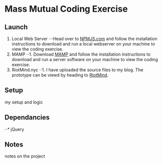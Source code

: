 # Mass Mutual Coding Exercise

## Launch
1. Local Web Server
⋅⋅⋅Head over to [NPMJS.com](https://www.npmjs.com/package/local-web-server) and follow the installation instructions to download and run a local webserver on your machine to view the coding exercise.
2. MAMP
⋅⋅1. Download [MAMP](https://www.mamp.info/en/) and follow the installation instructions to download and run a server software on your machine to view the coding exercise.
2. RiotMind.nyc
⋅⋅1. I have uploaded the source files to my blog. The prototype can be viewd by heading to [RiotMind](http://www.riotmind.nyc/MassMutual/index.html).
## Setup
my setup and logic
## Dependancies
⋅⋅* jQuery
## Notes
notes on the project
